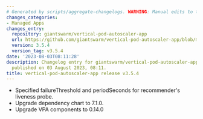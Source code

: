 ```yaml
---
# Generated by scripts/aggregate-changelogs. WARNING: Manual edits to this files will be overwritten.
changes_categories:
- Managed Apps
changes_entry:
  repository: giantswarm/vertical-pod-autoscaler-app
  url: https://github.com/giantswarm/vertical-pod-autoscaler-app/blob/master/CHANGELOG.md#354---2023-08-03
  version: 3.5.4
  version_tag: v3.5.4
date: '2023-08-03T08:11:28'
description: Changelog entry for giantswarm/vertical-pod-autoscaler-app version 3.5.4,
  published on 03 August 2023, 08:11.
title: vertical-pod-autoscaler-app release v3.5.4
---
```


- Specified failureThreshold and periodSeconds for recommender's liveness probe.
- Upgrade dependency chart to 7.1.0.
- Upgrade VPA components to 0.14.0
